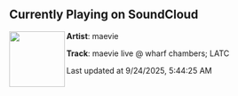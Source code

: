 ## Currently Playing on SoundCloud

[<img align="left" width="100" src="https://i1.sndcdn.com/artworks-S47nrhqj9UbFqcOO-zZAqAw-t500x500.png">](https://soundcloud.com/maeviie/maevie-live-wharf-chambers-latc)

**Artist**: maevie 

**Track**: maevie live @ wharf chambers; LATC

Last updated at 9/24/2025, 5:44:25 AM

